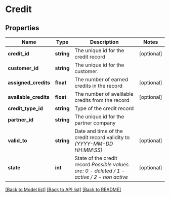 # Credit

## Properties
Name | Type | Description | Notes
------------ | ------------- | ------------- | -------------
**credit_id** | **string** | The unique id for the credit record | [optional] 
**customer_id** | **string** | The unique id for the customer. | 
**assigned_credits** | **float** | The number of earned credits in the record | [optional] 
**available_credits** | **float** | The number of avalilable credits from the record | [optional] 
**credit_type_id** | **string** | Type of the credit record | 
**partner_id** | **string** | The unique id for the partner company | 
**valid_to** | **string** | Date and time of the credit record validity to *(YYYY-MM-DD HH:MM:SS)* | [optional] 
**state** | **int** | State of the credit record *Possible values are: 0 - deleted / 1 - active / 2 - non active* | [optional] 

[[Back to Model list]](../../README.md#documentation-for-models) [[Back to API list]](../../README.md#documentation-for-api-endpoints) [[Back to README]](../../README.md)

